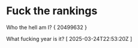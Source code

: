 # Fuck the rankings

Who the hell am I?
{ 20499632 }

What fucking year is it?
[ 2025-03-24T22:53:20Z ]
